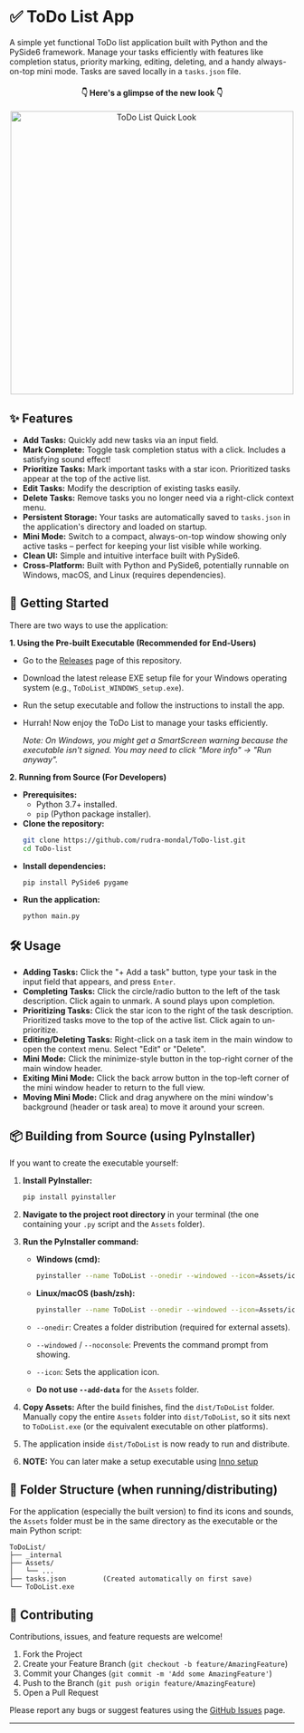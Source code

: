 
# ✅ ToDo List App

A simple yet functional ToDo list application built with Python and the PySide6 framework. Manage your tasks efficiently with features like completion status, priority marking, editing, deleting, and a handy always-on-top mini mode. Tasks are saved locally in a `tasks.json` file.

<h4 align=center>👇 Here's a glimpse of the new look 👇</h4>
<p align=center><img src="https://github.com/user-attachments/assets/7b3db1de-06e3-4b02-8bbd-345bde957c5d" alt="ToDo List Quick Look" height="500"></img></p>

## ✨ Features

*   **Add Tasks:** Quickly add new tasks via an input field.
*   **Mark Complete:** Toggle task completion status with a click. Includes a satisfying sound effect!
*   **Prioritize Tasks:** Mark important tasks with a star icon. Prioritized tasks appear at the top of the active list.
*   **Edit Tasks:** Modify the description of existing tasks easily.
*   **Delete Tasks:** Remove tasks you no longer need via a right-click context menu.
*   **Persistent Storage:** Your tasks are automatically saved to `tasks.json` in the application's directory and loaded on startup.
*   **Mini Mode:** Switch to a compact, always-on-top window showing only active tasks – perfect for keeping your list visible while working.
*   **Clean UI:** Simple and intuitive interface built with PySide6.
*   **Cross-Platform:** Built with Python and PySide6, potentially runnable on Windows, macOS, and Linux (requires dependencies).

## 🚀 Getting Started

There are two ways to use the application:

**1. Using the Pre-built Executable (Recommended for End-Users)**

*   Go to the [Releases](https://github.com/rudra-mondal/ToDo-list/releases) page of this repository.
*   Download the latest release EXE setup file for your Windows operating system (e.g., `ToDoList_WINDOWS_setup.exe`).
*   Run the setup executable and follow the instructions to install the app.
*   Hurrah! Now enjoy the ToDo List to manage your tasks efficiently.

    *Note: On Windows, you might get a SmartScreen warning because the executable isn't signed. You may need to click "More info" -> "Run anyway".*

**2. Running from Source (For Developers)**

*   **Prerequisites:**
    *   Python 3.7+ installed.
    *   `pip` (Python package installer).
*   **Clone the repository:**
    ```bash
    git clone https://github.com/rudra-mondal/ToDo-list.git
    cd ToDo-list
    ```
*   **Install dependencies:**
    ```bash
    pip install PySide6 pygame
    ```
*   **Run the application:**
    ```bash
    python main.py
    ```

## 🛠️ Usage

*   **Adding Tasks:** Click the "+ Add a task" button, type your task in the input field that appears, and press `Enter`.
*   **Completing Tasks:** Click the circle/radio button to the left of the task description. Click again to unmark. A sound plays upon completion.
*   **Prioritizing Tasks:** Click the star icon to the right of the task description. Prioritized tasks move to the top of the active list. Click again to un-prioritize.
*   **Editing/Deleting Tasks:** Right-click on a task item in the main window to open the context menu. Select "Edit" or "Delete".
*   **Mini Mode:** Click the minimize-style button in the top-right corner of the main window header.
*   **Exiting Mini Mode:** Click the back arrow button in the top-left corner of the mini window header to return to the full view.
*   **Moving Mini Mode:** Click and drag anywhere on the mini window's background (header or task area) to move it around your screen.

## 📦 Building from Source (using PyInstaller)

If you want to create the executable yourself:

1.  **Install PyInstaller:**
    ```bash
    pip install pyinstaller
    ```
2.  **Navigate to the project root directory** in your terminal (the one containing your `.py` script and the `Assets` folder).
3.  **Run the PyInstaller command:**

    *   **Windows (cmd):**
        ```bash
        pyinstaller --name ToDoList --onedir --windowed --icon=Assets/icon.ico main.py
        ```
    *   **Linux/macOS (bash/zsh):**
        ```bash
        pyinstaller --name ToDoList --onedir --windowed --icon=Assets/icon.ico main.py
        ```

    *   `--onedir`: Creates a folder distribution (required for external assets).
    *   `--windowed` / `--noconsole`: Prevents the command prompt from showing.
    *   `--icon`: Sets the application icon.
    *   **Do not use `--add-data`** for the `Assets` folder.

4.  **Copy Assets:** After the build finishes, find the `dist/ToDoList` folder. Manually copy the entire `Assets` folder into `dist/ToDoList`, so it sits next to `ToDoList.exe` (or the equivalent executable on other platforms).
5.  The application inside `dist/ToDoList` is now ready to run and distribute.
6. **NOTE:** You can later make a setup executable using [Inno setup](https://jrsoftware.org/isinfo.php)

## 📁 Folder Structure (when running/distributing)

For the application (especially the built version) to find its icons and sounds, the `Assets` folder must be in the same directory as the executable or the main Python script:

```
ToDoList/
├── _internal
├── Assets/
│   └── ...
├── tasks.json         (Created automatically on first save)
└── ToDoList.exe
```

## 🤝 Contributing

Contributions, issues, and feature requests are welcome!

1.  Fork the Project
2.  Create your Feature Branch (`git checkout -b feature/AmazingFeature`)
3.  Commit your Changes (`git commit -m 'Add some AmazingFeature'`)
4.  Push to the Branch (`git push origin feature/AmazingFeature`)
5.  Open a Pull Request

Please report any bugs or suggest features using the [GitHub Issues](https://github.com/rudra-mondal/ToDo-list/issues) page.

---
